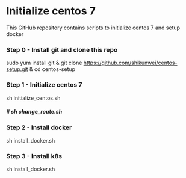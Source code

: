 # Initialize centos 7

This GitHub repository contains scripts to initialize centos 7 and setup docker


### Step 0 - Install git and clone this repo

sudo yum install git & git clone https://github.com/shikunwei/centos-setup.git & cd centos-setup

### Step 1 - Initialize centos 7
sh initialize_centos.sh
##### # sh change_route.sh

### Step 2 - Install docker
sh install_docker.sh


### Step 3 - Install k8s
sh install_docker.sh
